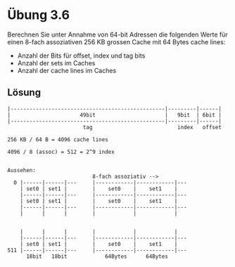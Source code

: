 # Übung 3.6

Berechnen Sie unter Annahme von 64-bit Adressen die folgenden Werte für einen 8-fach assoziativen 256 KB grossen Cache mit 64 Bytes cache lines:
* Anzahl der Bits für offset, index und tag bits
* Anzahl der sets im Caches
* Anzahl der cache lines im Caches

## Lösung

```
|-------------------------------------------------|---------|------|
|                      49bit                      |   9bit  | 6bit |
|-------------------------------------------------|---------|------|
                        tag                           index   offset

256 KB / 64 B = 4096 cache lines

4096 / 8 (assoc) = 512 = 2^9 index


Aussehen:
                           8-fach assoziativ -->
  0 |------|------|---     |------------|------------|---
    | set0 | set1 |        |    set0    |    set1    |   
    |------|------|---     |------------|------------|---
    | set0 | set1 |        |    set0    |    set1    |   
    |------|------|---     |------------|------------|---
    |      |      |        |            |            |   


    |      |      |        |            |            |   
    |------|------|---     |------------|------------|---
    | set0 | set1 |        |    set0    |    set1    |   
511 |------|------|---     |------------|------------|---
      18bit   18bit            64Bytes      64Bytes
```
